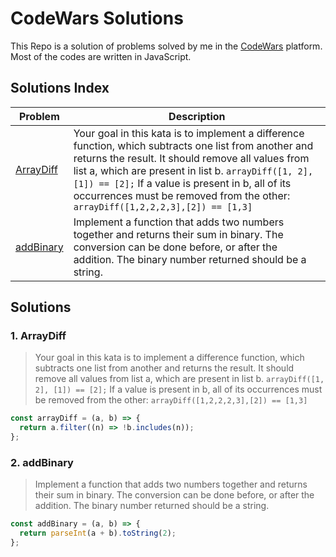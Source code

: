 # CodeWars Solutions

This Repo is a solution of problems solved by me in the [CodeWars](https://www.codewars.com/) platform. Most of the codes are written in JavaScript.

## Solutions Index

| Problem                 | Description                                                                                                                                                                                                                                                                                                                                                 |
| ----------------------- | ----------------------------------------------------------------------------------------------------------------------------------------------------------------------------------------------------------------------------------------------------------------------------------------------------------------------------------------------------------- |
| [ArrayDiff](#arraydiff) | Your goal in this kata is to implement a difference function, which subtracts one list from another and returns the result. It should remove all values from list a, which are present in list b. `arrayDiff([1, 2], [1]) == [2];` If a value is present in b, all of its occurrences must be removed from the other: `arrayDiff([1,2,2,2,3],[2]) == [1,3]` |
| [addBinary](#addBinary) | Implement a function that adds two numbers together and returns their sum in binary. The conversion can be done before, or after the addition. The binary number returned should be a string.                                                                                                                                                               |

## Solutions

### 1. ArrayDiff

> Your goal in this kata is to implement a difference function, which subtracts one list from another and returns the result.
> It should remove all values from list a, which are present in list b. `arrayDiff([1, 2], [1]) == [2];` If a value is present in b, all of its occurrences must be removed from the other: `arrayDiff([1,2,2,2,3],[2]) == [1,3]`

```javascript
const arrayDiff = (a, b) => {
  return a.filter((n) => !b.includes(n));
};
```

### 2. addBinary

> Implement a function that adds two numbers together and returns their sum in binary. The conversion can be done before, or after the addition.
> The binary number returned should be a string.

```javascript
const addBinary = (a, b) => {
  return parseInt(a + b).toString(2);
};
```
